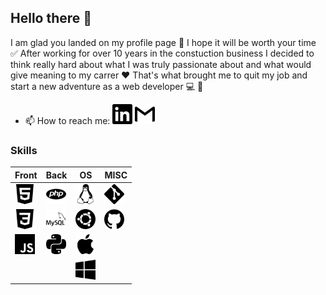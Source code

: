 ## Hello there 👋

I am glad you landed on my profile page :slightly_smiling_face:
I hope it will be worth your time :white_check_mark:
After working for over 10 years in the constuction business I decided to think really hard about what I was truly passionate about and what would give meaning to my carrer :heart:
That's what brought me to quit my job and start a new adventure as a web developer :computer: :100:

- 📫 How to reach me:
[<img height="32" width="32" src="./img/linkedin.svg" />](https://www.linkedin.com/in/john-laterre/)
[<img height="32" width="32" src="./img/gmail.svg" />](mailto:john.laterre@gmail.com)

### Skills

**Front** | **Back** | **OS** | **MISC**
----------|----------|--------|----------
<img height="32" width="32" src="./img/html5.svg" /> | <img height="32" width="32" src="./img/php.svg" /> | <img height="32" width="32" src="./img/linux.svg" /> | <img height="32" width="32" src="./img/git.svg" />
<img height="32" width="32" src="./img/css3.svg" /> | <img height="32" width="32" src="./img/mysql.svg" /> | <img height="32" width="32" src="./img/ubuntu.svg" /> | <img height="32" width="32" src="./img/github.svg" />
<img height="32" width="32" src="./img/javascript.svg" /> | <img height="32" width="32" src="./img/python.svg" /> | <img height="32" width="32" src="./img/apple.svg" />
|  |  | <img height="32" width="32" src="./img/windows.svg" />


